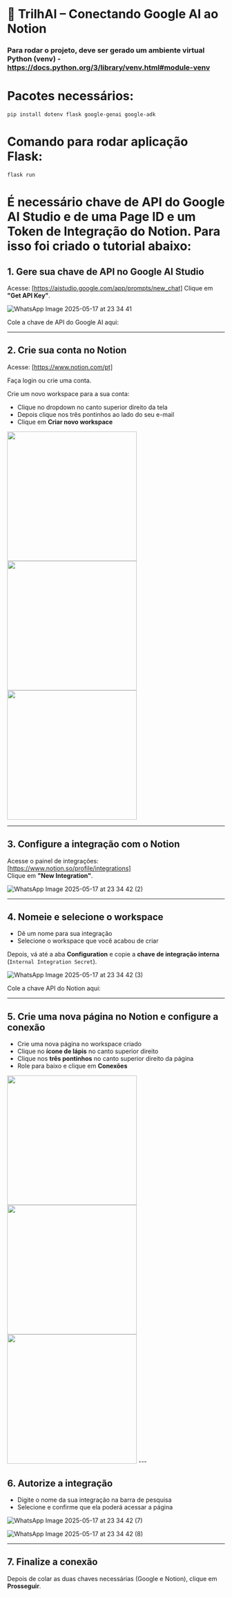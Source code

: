 # 🧠 TrilhAI – Conectando Google AI ao Notion

### Para rodar o projeto, deve ser gerado um ambiente virtual Python (venv) - https://docs.python.org/3/library/venv.html#module-venv

# Pacotes necessários: 
```
pip install dotenv flask google-genai google-adk
```
# Comando para rodar aplicação Flask:
```
flask run
```

# É necessário chave de API do Google AI Studio e de uma Page ID e um Token de Integração do Notion. Para isso foi criado o tutorial abaixo:

## 1. Gere sua chave de API no Google AI Studio

Acesse: [https://aistudio.google.com/app/prompts/new_chat]
Clique em **"Get API Key"**.

![WhatsApp Image 2025-05-17 at 23 34 41](https://github.com/user-attachments/assets/ef2ba723-a81c-4218-9613-a4175fdb11f4)

Cole a chave de API do Google AI aqui:

---

## 2. Crie sua conta no Notion

Acesse: [https://www.notion.com/pt]

Faça login ou crie uma conta.

Crie um novo workspace para a sua conta:
- Clique no dropdown no canto superior direito da tela
- Depois clique nos três pontinhos ao lado do seu e-mail
- Clique em **Criar novo workspace**

<img src="https://github.com/user-attachments/assets/99babc33-29ed-457d-b0b9-3456535f00ff" width="300">

<img src="https://github.com/user-attachments/assets/af1e72d2-b049-4d1d-851a-2584e1bbf669" width="300">

<img src="https://github.com/user-attachments/assets/6ef6c606-90f7-400d-ab1c-3686d5824d5c" width="300">


---

## 3. Configure a integração com o Notion

Acesse o painel de integrações:  
[https://www.notion.so/profile/integrations]  
Clique em **"New Integration"**.

![WhatsApp Image 2025-05-17 at 23 34 42 (2)](https://github.com/user-attachments/assets/ba65773e-d571-436f-9c82-e10561eb90ae)

---

## 4. Nomeie e selecione o workspace

- Dê um nome para sua integração
- Selecione o workspace que você acabou de criar

Depois, vá até a aba **Configuration** e copie a **chave de integração interna**  
(`Internal Integration Secret`).

![WhatsApp Image 2025-05-17 at 23 34 42 (3)](https://github.com/user-attachments/assets/a76a29a3-5325-452e-b163-5f7907c8e133)

Cole a chave API do Notion aqui:

---

## 5. Crie uma nova página no Notion e configure a conexão

- Crie uma nova página no workspace criado
- Clique no **ícone de lápis** no canto superior direito
- Clique nos **três pontinhos** no canto superior direito da página
- Role para baixo e clique em **Conexões**


<img src="https://github.com/user-attachments/assets/87213e4c-f053-4916-83cc-af20f0d963a3" width="300">

<img src="https://github.com/user-attachments/assets/c24aabcd-e7c4-453b-ad1d-8f6d046b25d3" width="300">

<img src="https://github.com/user-attachments/assets/419a0a47-a85b-45f3-9675-190c921dbc34" width="300">
---

## 6. Autorize a integração

- Digite o nome da sua integração na barra de pesquisa
- Selecione e confirme que ela poderá acessar a página

![WhatsApp Image 2025-05-17 at 23 34 42 (7)](https://github.com/user-attachments/assets/43ece2c7-88ba-48f3-ad31-e60da776e8d0)

![WhatsApp Image 2025-05-17 at 23 34 42 (8)](https://github.com/user-attachments/assets/285df72e-e42b-471d-a5ae-09aecaa39ec8)

---

## 7. Finalize a conexão

Depois de colar as duas chaves necessárias (Google e Notion), clique em **Prosseguir**.


